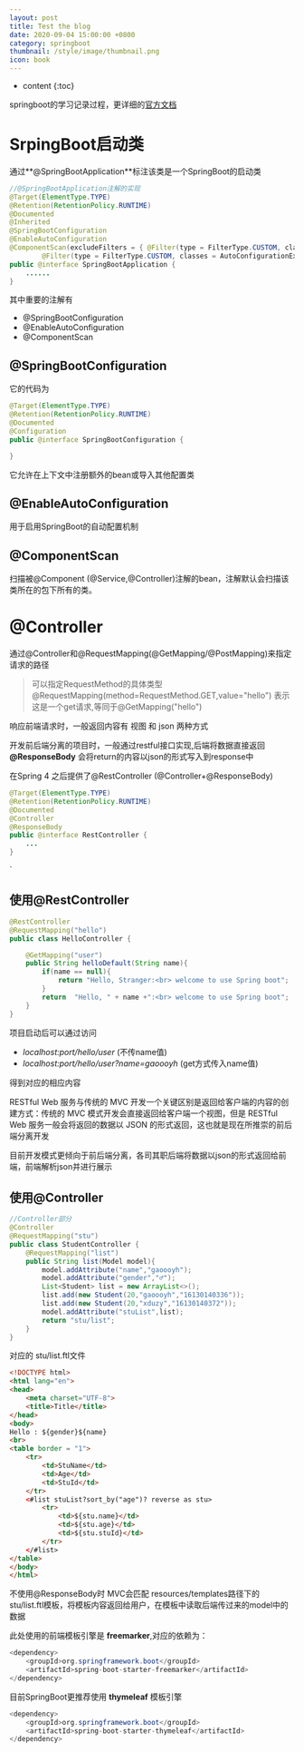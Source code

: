 ```yaml
---
layout: post
title: Test the blog 
date: 2020-09-04 15:00:00 +0800
category: springboot
thumbnail: /style/image/thumbnail.png
icon: book
---
```


* content
{:toc}


springboot的学习记录过程，更详细的[官方文档](https://snailclimb.gitee.io/springboot-guide/)

# SrpingBoot启动类
通过**@SpringBootApplication**标注该类是一个SpringBoot的启动类


```java
//@SpringBootApplication注解的实现
@Target(ElementType.TYPE)
@Retention(RetentionPolicy.RUNTIME)
@Documented
@Inherited
@SpringBootConfiguration
@EnableAutoConfiguration
@ComponentScan(excludeFilters = { @Filter(type = FilterType.CUSTOM, classes = TypeExcludeFilter.class),
		@Filter(type = FilterType.CUSTOM, classes = AutoConfigurationExcludeFilter.class) })
public @interface SpringBootApplication {
    ......
}
```
其中重要的注解有
* @SpringBootConfiguration
* @EnableAutoConfiguration 
* @ComponentScan

## @SpringBootConfiguration
它的代码为
```java
@Target(ElementType.TYPE)
@Retention(RetentionPolicy.RUNTIME)
@Documented
@Configuration
public @interface SpringBootConfiguration {

}
```
它允许在上下文中注册额外的bean或导入其他配置类


## @EnableAutoConfiguration  
用于启用SpringBoot的自动配置机制


## @ComponentScan
扫描被@Component (@Service,@Controller)注解的bean，注解默认会扫描该类所在的包下所有的类。




# @Controller 
通过@Controller和@RequestMapping(@GetMapping/@PostMapping)来指定请求的路径

> 可以指定RequestMethod的具体类型
> @RequestMapping(method=RequestMethod.GET,value="hello") 表示这是一个get请求,等同于@GetMapping("hello")


响应前端请求时，一般返回内容有 视图 和 json 两种方式

开发前后端分离的项目时，一般通过restful接口实现,后端将数据直接返回
**@ResponseBody** 会将return的内容以json的形式写入到response中

在Spring 4 之后提供了@RestController (@Controller+@ResponseBody)
```java
@Target(ElementType.TYPE)
@Retention(RetentionPolicy.RUNTIME)
@Documented
@Controller
@ResponseBody
public @interface RestController {
    ...
}
```
`

## 使用@RestController
```java
@RestController
@RequestMapping("hello")
public class HelloController {

    @GetMapping("user")
    public String helloDefault(String name){
        if(name == null){
            return "Hello, Stranger:<br> welcome to use Spring boot";
        }
        return  "Hello, " + name +":<br> welcome to use Spring boot";
    }
}
```
项目启动后可以通过访问

* *localhost:port/hello/user* (不传name值)
* *localhost:port/hello/user?name=gaoooyh* (get方式传入name值)

得到对应的相应内容

RESTful Web 服务与传统的 MVC 开发一个关键区别是返回给客户端的内容的创建方式：传统的 MVC 模式开发会直接返回给客户端一个视图，但是 RESTful Web 服务一般会将返回的数据以 JSON 的形式返回，这也就是现在所推崇的前后端分离开发

目前开发模式更倾向于前后端分离，各司其职后端将数据以json的形式返回给前端，前端解析json并进行展示


## 使用@Controller

```java
//Controller部分
@Controller
@RequestMapping("stu")
public class StudentController {
    @RequestMapping("list")
    public String list(Model model){
        model.addAttribute("name","gaoooyh");
        model.addAttribute("gender","♂");
        List<Student> list = new ArrayList<>();
        list.add(new Student(20,"gaoooyh","16130140336"));
        list.add(new Student(20,"xduzy","16130140372"));
        model.addAttribute("stuList",list);
        return "stu/list";
    }
}
```
对应的 stu/list.ftl文件
```html
<!DOCTYPE html>
<html lang="en">
<head>
    <meta charset="UTF-8">
    <title>Title</title>
</head>
<body>
Hello : ${gender}${name}
<br>
<table border = "1">
    <tr>
        <td>StuName</td>
        <td>Age</td>
        <td>StuId</td>
    </tr>
    <#list stuList?sort_by("age")? reverse as stu>
        <tr>
            <td>${stu.name}</td>
            <td>${stu.age}</td>
            <td>${stu.stuId}</td>
        </tr>
    </#list>
</table>
</body>
</html>
```
不使用@ResponseBody时 MVC会匹配 resources/templates路径下的 stu/list.ftl模板，将模板内容返回给用户，在模板中读取后端传过来的model中的数据  

此处使用的前端模板引擎是 **freemarker**,对应的依赖为：
```java
<dependency>
    <groupId>org.springframework.boot</groupId>
    <artifactId>spring-boot-starter-freemarker</artifactId>
</dependency>
```
目前SpringBoot更推荐使用 **thymeleaf** 模板引擎
```java
<dependency>
    <groupId>org.springframework.boot</groupId>
    <artifactId>spring-boot-starter-thymeleaf</artifactId>
</dependency>
```



